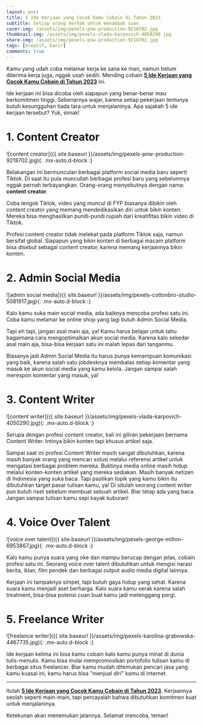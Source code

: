 ```yaml
---
layout: post
title: 5 Ide Kerjaan yang Cocok Kamu Cobain di Tahun 2023
subtitle: Setiap orang berhak untuk menambah cuan
cover-img: /assets/img/pexels-pnw-production-9218702.jpg
thumbnail-img: /assets/img/pexels-vlada-karpovich-4050290.jpg
share-img: /assets/img/pexels-pnw-production-9218702.jpg
tags: [kreatif, karir]
comments: true
---
```


Kamu yang udah coba melamar kerja ke sana ke mari, namun belum diterima kerja juga, nggak usah sedih. Mending cobain [**5 Ide Kerjaan yang Cocok Kamu Cobain di Tahun 2023**](https://mediabaru.orderio.id/2023-01-29-ide-kerjaan-2023/) ini.

Ide kerjaan ini bisa dicoba oleh siapapun yang benar-benar mau berkomitmen tinggi. Sebenarnya wajar, karena setiap pekerjaan tentunya butuh kesungguhan tiada tara untuk menjalaninya. Apa sajakah 5 ide kerjaan tersebut? Yuk, simak!

# 1. Content Creator

![content creator]({{ site.baseurl }}/assets/img/pexels-pnw-production-9218702.jpg){: .mx-auto.d-block :}

Belakangan ini bermunculan berbagai platform social media baru seperti Tiktok. Di saat itu pula muncullah berbagai profesi baru yang sebelumnya nggak pernah terbayangkan. Orang-orang menyebutnya dengan nama: **content creator**.

Coba tengok Tiktok, video yang muncul di FYP biasanya dibikin oleh content creator yang memang mendedikasikan diri untuk bikin konten. Mereka bisa menghasilkan pundi-pundi rupiah dari kreatifitas bikin video di Tiktok.

Profesi content creator tidak melekat pada platform Tiktok saja, namun bersifat global. Siapapun yang bikin konten di berbagai macam platform bisa disebut sebagai content creator, karena memang kerjaannya bikin konten.

# 2. Admin Social Media

![admin social media]({{ site.baseurl }}/assets/img/pexels-cottonbro-studio-5081917.jpg){: .mx-auto.d-block :}

Kalo kamu suka main social media, ada baiknya mencoba profesi satu ini. Coba kamu melamar ke online shop yang lagi butuh Admin Social Media.

Tapi eh tapi, jangan asal main aja, ya! Kamu harus belajar untuk tahu bagaimana cara mengoptimalkan akun social media. Karena kalo sekedar asal main aja, bisa-bisa kerjaan satu ini malah lepas dari tanganmu.

Biasanya jadi Admin Social Media itu harus punya kemampuan komunikasi yang baik, karena salah satu jobdesknya membalas setiap komentar yang masuk ke akun social media yang kamu kelola. Jangan sampai salah merespon komentar yang masuk, ya!

# 3. Content Writer

![content writer]({{ site.baseurl }}/assets/img/pexels-vlada-karpovich-4050290.jpg){: .mx-auto.d-block :}

Serupa dengan profesi content creator, kali ini giliran pekerjaan bernama Content Writer. Intinya bikin konten tapi khusus artikel saja.

Sampai saat ini profesi Content Writer masih sangat dibutuhkan, karena masih banyak orang yang mencari solusi melalui referensi artikel untuk mengatasi berbagai problem mereka. Buktinya media online masih hidup melalui konten-konten artikel yang mereka sediakan. Masih banyak netizen di Indonesia yang suka baca. Tapi pastikan topik yang kamu bikin itu dibutuhkan target pasar tulisan kamu, ya! Di situlah seorang content writer pun butuh riset sebelum membuat sebuah artikel. Biar tetap ada yang baca. Jangan sampai tulisan kamu sepi kayak kuburan!

# 4. Voice Over Talent

![voice over talent]({{ site.baseurl }}/assets/img/pexels-george-milton-6953867.jpg){: .mx-auto.d-block :}

Kalo kamu punya suara yang oke dan mampu berucap dengan jelas, cobain profesi satu ini. Seorang voice over talent dibutuhkan untuk mengisi narasi berita, iklan, film pendek dan berbagai output audio media digital lainnya.

Kerjaan ini tampaknya simpel, tapi butuh gaya hidup yang sehat. Karena suara kamu menjadi aset berharga. Kalo suara kamu serak karena salah treatment, bisa-bisa potensi cuan buat kamu jadi melenggang pergi.

# 5. Freelance Writer

![freelance writer]({{ site.baseurl }}/assets/img/pexels-karolina-grabowska-4467735.jpg){: .mx-auto.d-block :}

Ide kerjaan kelima ini bisa kamu cobain kalo kamu punya minat di dunia tulis-menulis. Kamu bisa mulai mempromosikan portofolio tulisan kamu di berbagai situs freelancer. Biar kamu mudah ditemukan pencari jasa yang kamu kuasai ini, kamu harus bisa "menjual diri" kamu di internet.

---

Itulah [**5 Ide Kerjaan yang Cocok Kamu Cobain di Tahun 2023**](https://mediabaru.orderio.id/2023-01-29-ide-kerjaan-2023/). Kerjaannya seolah seperti main-main, tapi percayalah bahwa dibutuhkan komitmen kuat untuk menjalaninya. 

Ketekunan akan menemukan jalannya. Selamat mencoba, teman!
